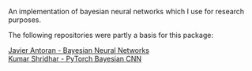 An implementation of bayesian neural networks which I use for research purposes.

The following repositories were partly a basis for this package:

[Javier Antoran - Bayesian Neural Networks](https://github.com/JavierAntoran/Bayesian-Neural-Networks)  
[Kumar Shridhar - PyTorch Bayesian CNN](https://github.com/kumar-shridhar/PyTorch-BayesianCNN)
